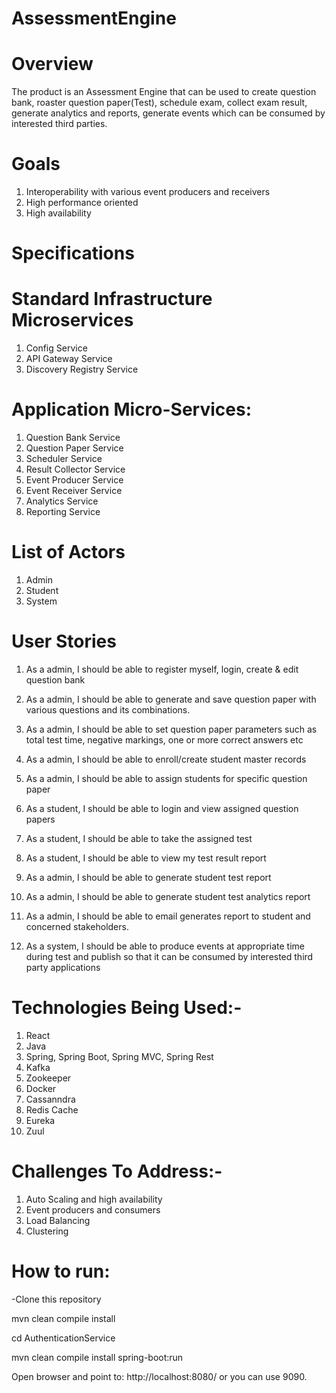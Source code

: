 # AssessmentEngine

# Overview
The product is an Assessment Engine that can be used to create question bank, roaster question paper(Test), schedule exam, collect exam result, generate analytics and reports, generate events which can be consumed by interested third parties.

# Goals
1.	Interoperability with various event producers and receivers
2.	High performance oriented
3.	High availability 

# Specifications

# Standard Infrastructure Microservices
1.	Config Service
2.	API Gateway Service
3.	Discovery Registry Service

# Application Micro-Services:
1.	Question Bank Service
2.	Question Paper Service
3.	Scheduler Service
4.	Result Collector Service
5.	Event Producer Service
6.	Event Receiver Service
7.	Analytics Service
8.	Reporting Service
 

# List of Actors 
1.	Admin
2.	Student
3.	System

# User Stories
       
1.	As a admin, I should be able to register myself, login, create & edit question bank
2.	As a admin, I should be able to generate and save question paper with various questions and its combinations.
3.	As a admin, I should be able to set question paper parameters such as total test time, negative markings, one or more correct answers etc
4.	As a admin, I should be able to enroll/create student master records
5.	As a admin, I should be able to assign students for specific question paper

6.	As a student, I should be able to login and view  assigned question papers 
7.	As a student, I should be able to take the assigned test
8.	As a student, I should be able to view my test result report

9.	As a admin, I should be able to generate student test report 
10.	As a admin, I should be able to generate student test analytics report 
11.	As a admin, I should be able to email generates report to student and concerned stakeholders. 

12.	As a system, I should be able to produce events at appropriate time during test and publish so that it can be consumed by interested third party applications


# Technologies Being Used:-
1.	React
2.	Java 
3.	Spring, Spring Boot, Spring MVC, Spring Rest
4.	Kafka 
5.	Zookeeper
6.	Docker
7.	Cassanndra
8.	Redis Cache
9.	Eureka
10.	Zuul


# Challenges To Address:-
1.	Auto Scaling and high availability
2.	Event producers and consumers
3.	Load Balancing
4.	Clustering


# How to run:

-Clone this repository

mvn clean compile install

cd AuthenticationService

mvn clean compile install spring-boot:run

Open browser and point to: http://localhost:8080/
or you can use 9090.
